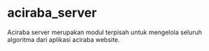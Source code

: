 # aciraba_server
Aciraba server merupakan modul terpisah untuk mengelola seluruh algoritma dari aplikasi aciraba website.
